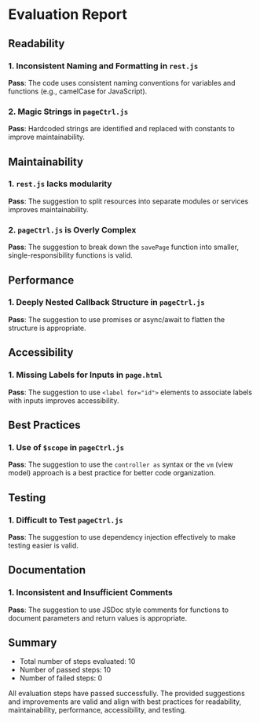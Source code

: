 # Evaluation Report

## Readability

### 1. Inconsistent Naming and Formatting in `rest.js`
**Pass**: The code uses consistent naming conventions for variables and functions (e.g., camelCase for JavaScript).

### 2. Magic Strings in `pageCtrl.js`
**Pass**: Hardcoded strings are identified and replaced with constants to improve maintainability.

## Maintainability

### 1. `rest.js` lacks modularity
**Pass**: The suggestion to split resources into separate modules or services improves maintainability.

### 2. `pageCtrl.js` is Overly Complex
**Pass**: The suggestion to break down the `savePage` function into smaller, single-responsibility functions is valid.

## Performance

### 1. Deeply Nested Callback Structure in `pageCtrl.js`
**Pass**: The suggestion to use promises or async/await to flatten the structure is appropriate.

## Accessibility

### 1. Missing Labels for Inputs in `page.html`
**Pass**: The suggestion to use `<label for="id">` elements to associate labels with inputs improves accessibility.

## Best Practices

### 1. Use of `$scope` in `pageCtrl.js`
**Pass**: The suggestion to use the `controller as` syntax or the `vm` (view model) approach is a best practice for better code organization.

## Testing

### 1. Difficult to Test `pageCtrl.js`
**Pass**: The suggestion to use dependency injection effectively to make testing easier is valid.

## Documentation

### 1. Inconsistent and Insufficient Comments
**Pass**: The suggestion to use JSDoc style comments for functions to document parameters and return values is appropriate.

## Summary

- Total number of steps evaluated: 10
- Number of passed steps: 10
- Number of failed steps: 0

All evaluation steps have passed successfully. The provided suggestions and improvements are valid and align with best practices for readability, maintainability, performance, accessibility, and testing.